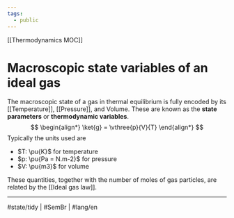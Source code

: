 ```yaml
---
tags:
  - public
---
```

[[Thermodynamics MOC]]
# Macroscopic state variables of an ideal gas
The macroscopic state of a gas in thermal equilibrium is fully encoded by its
[[Temperature]], [[Pressure]], and Volume. 
These are known as the **state parameters** or **thermodynamic variables**.
$$
\begin{align*}
\ket{g} = \vthree{p}{V}{T}
\end{align*}
$$
Typically the units used are

- $T: \pu{K}$ for temperature
- $p: \pu{Pa = N.m-2}$ for pressure
- $V: \pu{m3}$ for volume

These quantities, together with the number of moles of gas particles,
are related by the [[Ideal gas law]].

---
#state/tidy | #SemBr | #lang/en
